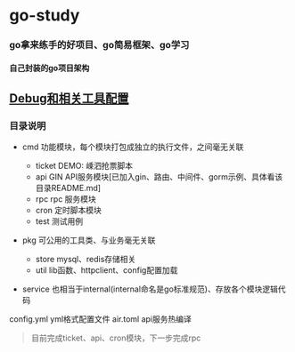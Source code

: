 # go-study
### go拿来练手的好项目、go简易框架、go学习

#### 自己封装的go项目架构

## <a href="https://github.com/anvsk/go-study/blob/main/Debug.md">Debug和相关工具配置</a>

### 目录说明
- cmd          功能模块，每个模块打包成独立的执行文件，之间毫无关联

    - ticket   DEMO: 嵊泗抢票脚本
    - api      GIN API服务模块[已加入gin、路由、中间件、gorm示例、具体看该目录README.md]
    - rpc      rpc 服务模块
    - cron     定时脚本模块
    - test     测试用例

- pkg          可公用的工具类、与业务毫无关联
    - store    mysql、redis存储相关
    - util     lib函数、httpclient、config配置加载

- service       也相当于internal(internal命名是go标准规范)、存放各个模块逻辑代码

config.yml      yml格式配置文件
air.toml        api服务热编译

> 目前完成ticket、api、cron模块，下一步完成rpc






